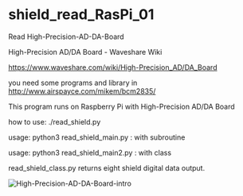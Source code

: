 # shield_read_RasPi_01
Read High-Precision-AD-DA-Board

High-Precision AD/DA Board - Waveshare Wiki

https://www.waveshare.com/wiki/High-Precision_AD/DA_Board

you need some programs and library in http://www.airspayce.com/mikem/bcm2835/

This program runs on Raspberry Pi with High-Precision AD/DA Board

how to use: ./read_shield.py 

usage: python3 read_shield_main.py : with subroutine

usage: python3 read_shield_main2.py : with class

read_shield_class.py returns eight shield digital data output.

![High-Precision-AD-DA-Board-intro](https://user-images.githubusercontent.com/1296728/229272678-46d74fd7-3a19-47d8-889f-fecb6ff60b0f.jpg)
